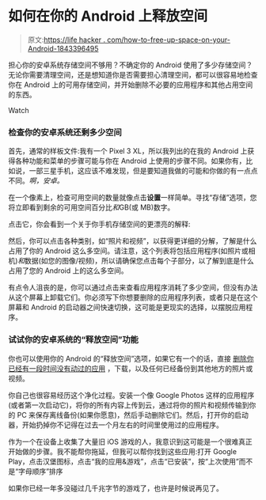 # 如何在你的 Android 上释放空间

> 原文:[https://life hacker . com/how-to-free-up-space-on-your-Android-1843396495](https://lifehacker.com/how-to-free-up-space-on-your-android-1843396495)

担心你的安卓系统存储空间不够用？不确定你的 Android 使用了多少存储空间？无论你需要清理空间，还是想知道你是否需要担心清理空间，都可以很容易地检查你在 Android 上的可用存储空间，并开始删除不必要的应用程序和其他占用空间的东西。

Watch

### 检查你的安卓系统还剩多少空间

首先，通常的样板文件:我有一个 Pixel 3 XL，所以我列出的在我的 Android 上获得各种功能和菜单的步骤可能与你在 Android 上使用的步骤不同。如果你有，比如说，一部三星手机，这应该不难发现，但是要知道我做的可能和你做的有一点点不同。*啊，安卓。*

在一个像素上，检查可用空间的数量就像点击**设置**一样简单。寻找“存储”选项，您将立即看到剩余的可用空间百分比*和*GB(或 MB)数字。

点击它，你会看到一个关于你手机存储空间的更漂亮的解释:

然后，你可以点击各种类别，如“照片和视频”，以获得更详细的分解，了解是什么占用了你的 Android 这么多空间。请注意，这个列表将包括应用程序(如照片或相机)*和*数据(如您的图像/视频)，所以请确保您点击每个子部分，以了解到底是什么占用了您的 Android 上的这么多空间。

有点令人沮丧的是，你可以通过点击来查看应用程序消耗了多少空间，但没有办法从这个屏幕上卸载它们。你必须写下你想要删除的应用程序列表，或者只是在这个屏幕和 Android 的启动器之间快速切换，这可能是更现实的选择，以摆脱应用程序。

### 试试你的安卓系统的“释放空间”功能

你也可以使用你的 Android 的“释放空间”选项，如果它有一个的话，直接 [删除你已经有一段时间没有动过的应用](https://lifehacker.com/delete-unused-apps-to-protect-your-android-from-vulnera-1840054249) ，下载，以及任何已经备份到其他地方的照片或视频。

你自己也很容易经历这个净化过程。安装一个像 Google Photos 这样的应用程序(或者第一次启动它)，将你的所有内容上传到云，通过将你的照片和视频传输到你的 PC 来保存离线备份(如果你愿意)，然后手动删除它们。然后，打开你的启动器，开始扔掉你不记得在过去一个月左右的时间里使用过的应用程序。

作为一个在设备上收集了大量旧 iOS 游戏的人，我意识到这可能是一个很难真正开始做的步骤。我不能帮你拖延，但我可以帮你找到这些应用:打开 Google Play，点击汉堡图标，点击“我的应用&游戏”，点击“已安装”，按“上次使用”而不是“字母顺序”排序

如果你已经一年多没碰过几千兆字节的游戏了，也许是时候说再见了。